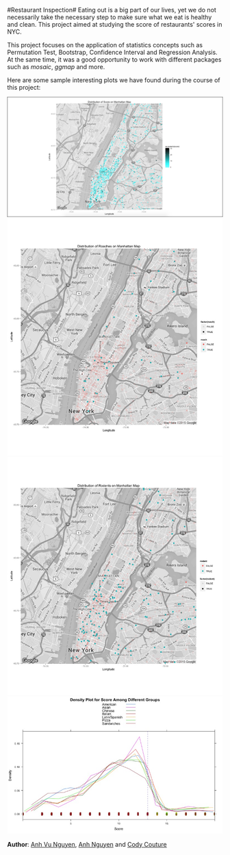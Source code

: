 #Restaurant Inspection#
Eating out is a big part of our lives, yet we do not necessarily take the necessary step to make sure what we eat is healthy and clean. This project aimed at studying the score of restaurants' scores in NYC. 

  
This project focuses on the application of statistics concepts such as Permutation Test, Bootstrap, Confidence Interval and Regression Analysis. At the same time, it was a good opportunity to work with different packages such as *mosaic*, *ggmap* and more.  

Here are some sample interesting plots we have found during the course of this project:

![](Plots/DistributionOfScore.jpeg)
![](Plots/RoachProblemNYC.jpeg)
![](Plots/RodentProblem.jpeg)
![](Plots/DensityPlotForScore.jpeg)

**Author**: [Anh Vu Nguyen](https://www.linkedin.com/in/nlavu), [Anh Nguyen](https://www.linkedin.com/in/haanhnguyend) and [Cody Couture](https://www.linkedin.com/in/codycouture)

